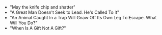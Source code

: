 - "May the knife chip and shatter"
- "A Great Man Doesn't Seek to Lead. He's Called To It"
- "An Animal Caught In a Trap Will Gnaw Off Its Own Leg To Escape. What Will You Do?"
- "When Is A Gift Not A Gift?"
